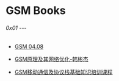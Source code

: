 # GSM Books

###### 0x01 ---

* [GSM 04.08](https://s3-us-west-1.amazonaws.com/sooofinfo/Development/protocol/GSM/GSM04.08.pdf)

* [GSM原理及其网络优化-韩彬杰](https://s3-us-west-1.amazonaws.com/sooofinfo/Development/protocol/GSM/GSM%E5%8E%9F%E7%90%86%E5%8F%8A%E5%85%B6%E7%BD%91%E7%BB%9C%E4%BC%98%E5%8C%96-%E9%9F%A9%E5%BD%AC%E6%9D%B0.pdf)

* [GSM移动通信及协议栈基础知识培训课程](https://s3-us-west-1.amazonaws.com/sooofinfo/Development/protocol/GSM/GSM%E7%A7%BB%E5%8A%A8%E9%80%9A%E4%BF%A1%E5%8F%8A%E5%8D%8F%E8%AE%AE%E6%A0%88%E5%9F%BA%E7%A1%80%E7%9F%A5%E8%AF%86%E5%9F%B9%E8%AE%AD%E8%AF%BE%E7%A8%8B.pdf)
